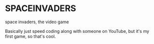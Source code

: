 # SPACEINVADERS
space invaders, the video game

Basically just speed coding along with someone on YouTube, but it's my first game, so that's cool.